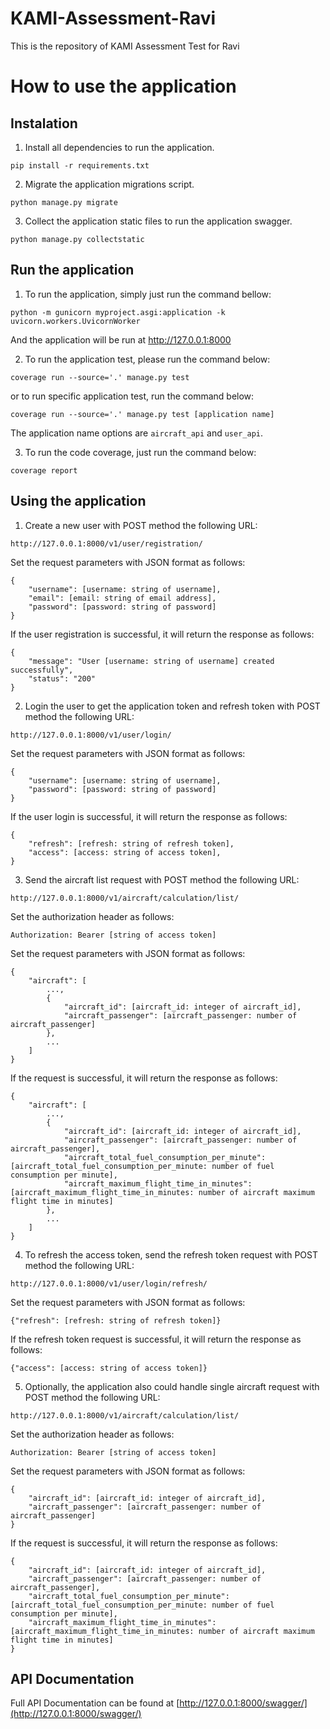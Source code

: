 # KAMI-Assessment-Ravi
This is the repository of KAMI Assessment Test for Ravi

# How to use the application
## Instalation
1. Install all dependencies to run the application.

`pip install -r requirements.txt`


2. Migrate the application migrations script.

`python manage.py migrate`


3. Collect the application static files to run the application swagger.

`python manage.py collectstatic`



## Run the application
1. To run the application, simply just run the command bellow:

`python -m gunicorn myproject.asgi:application -k uvicorn.workers.UvicornWorker`


And the application will be run at http://127.0.0.1:8000


2. To run the application test, please run the command below:

`coverage run --source='.' manage.py test`

or to run specific application test, run the command below:

`coverage run --source='.' manage.py test [application name]`

The application name options are `aircraft_api` and `user_api`.


3. To run the code coverage, just run the command below:

`coverage report`



## Using the application
1. Create a new user with POST method the following URL:

`http://127.0.0.1:8000/v1/user/registration/`

Set the request parameters with JSON format as follows:

```
{
    "username": [username: string of username],
    "email": [email: string of email address],
    "password": [password: string of password]
}
```

If the user registration is successful, it will return the response as follows:

```
{
    "message": "User [username: string of username] created successfully",
    "status": "200"
}
```


2. Login the user to get the application token and refresh token with POST method the following URL:

`http://127.0.0.1:8000/v1/user/login/`

Set the request parameters with JSON format as follows:

```
{
    "username": [username: string of username],
    "password": [password: string of password]
}
```

If the user login is successful, it will return the response as follows:

```
{
    "refresh": [refresh: string of refresh token],
    "access": [access: string of access token],
}
```


3. Send the aircraft list request with POST method the following URL:

`http://127.0.0.1:8000/v1/aircraft/calculation/list/`

Set the authorization header as follows:

`Authorization: Bearer [string of access token]`

Set the request parameters with JSON format as follows:

```
{
    "aircraft": [
        ...,
        {
            "aircraft_id": [aircraft_id: integer of aircraft_id],
            "aircraft_passenger": [aircraft_passenger: number of aircraft_passenger]
        },
        ...
    ]
}
```

If the request is successful, it will return the response as follows:

```
{
    "aircraft": [
        ...,
        {
            "aircraft_id": [aircraft_id: integer of aircraft_id],
            "aircraft_passenger": [aircraft_passenger: number of aircraft_passenger],
            "aircraft_total_fuel_consumption_per_minute": [aircraft_total_fuel_consumption_per_minute: number of fuel consumption per minute],
            "aircraft_maximum_flight_time_in_minutes": [aircraft_maximum_flight_time_in_minutes: number of aircraft maximum flight time in minutes]
        },
        ...
    ]
}
```


4. To refresh the access token, send the refresh token request with POST method the following URL:

`http://127.0.0.1:8000/v1/user/login/refresh/`

Set the request parameters with JSON format as follows:

`{"refresh": [refresh: string of refresh token]}`

If the refresh token request is successful, it will return the response as follows:

`{"access": [access: string of access token]}`


5. Optionally, the application also could handle single aircraft request with POST method the following URL:

`http://127.0.0.1:8000/v1/aircraft/calculation/list/`

Set the authorization header as follows:

`Authorization: Bearer [string of access token]`

Set the request parameters with JSON format as follows:

```
{
    "aircraft_id": [aircraft_id: integer of aircraft_id],
    "aircraft_passenger": [aircraft_passenger: number of aircraft_passenger]
}
```

If the request is successful, it will return the response as follows:

```
{
    "aircraft_id": [aircraft_id: integer of aircraft_id],
    "aircraft_passenger": [aircraft_passenger: number of aircraft_passenger],
    "aircraft_total_fuel_consumption_per_minute": [aircraft_total_fuel_consumption_per_minute: number of fuel consumption per minute],
    "aircraft_maximum_flight_time_in_minutes": [aircraft_maximum_flight_time_in_minutes: number of aircraft maximum flight time in minutes]
}
```


## API Documentation
Full API Documentation can be found at [http://127.0.0.1:8000/swagger/](http://127.0.0.1:8000/swagger/)
